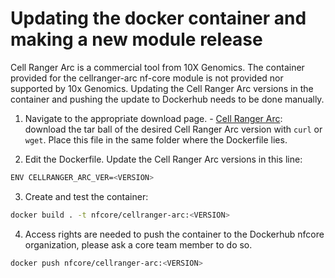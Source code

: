 # Updating the docker container and making a new module release

Cell Ranger Arc is a commercial tool from 10X Genomics. The container provided for the cellranger-arc nf-core module is not provided nor supported by 10x Genomics. Updating the Cell Ranger Arc versions in the container and pushing the update to Dockerhub needs to be done manually.

1. Navigate to the appropriate download page. - [Cell Ranger Arc](https://support.10xgenomics.com/single-cell-multiome-atac-gex/software/pipelines/latest/installation): download the tar ball of the desired Cell Ranger Arc version with `curl` or `wget`. Place this file in the same folder where the Dockerfile lies.

2. Edit the Dockerfile. Update the Cell Ranger Arc versions in this line:

```bash
ENV CELLRANGER_ARC_VER=<VERSION>
```

3. Create and test the container:

```bash
docker build . -t nfcore/cellranger-arc:<VERSION>
```

4. Access rights are needed to push the container to the Dockerhub nfcore organization, please ask a core team member to do so.

```bash
docker push nfcore/cellranger-arc:<VERSION>
```
